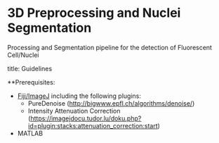 # 3D Preprocessing and Nuclei Segmentation
Processing and Segmentation pipeline for the detection of Fluorescent Cell/Nuclei

title: Guidelines

**Prerequisites:
* [Fiji/ImageJ](https://fiji.sc/) including the following plugins:
  * PureDenoise (http://bigwww.epfl.ch/algorithms/denoise/)
  * Intensity Attenuation Correction (https://imagejdocu.tudor.lu/doku.php?id=plugin:stacks:attenuation_correction:start)
* MATLAB
